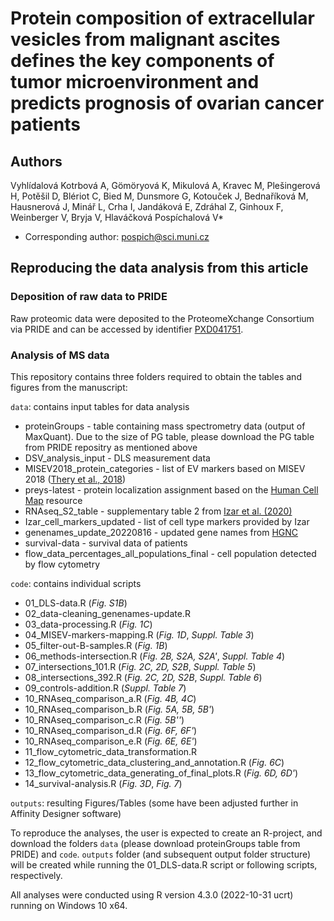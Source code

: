 # Protein composition of extracellular vesicles from malignant ascites defines the key components of tumor microenvironment and predicts prognosis of ovarian cancer patients

## Authors

Vyhlídalová Kotrbová A, Gömöryová K, Mikulová A, Kravec M, Plešingerová H, Potěšil D, Blériot C, Bied M, Dunsmore G, Kotouček J, Bednaříková M, Hausnerová J, Minář L, Crha I, Jandáková E, Zdráhal Z, Ginhoux F, Weinberger V, Bryja V, Hlaváčková Pospíchalová V*

* Corresponding author: pospich@sci.muni.cz 

## Reproducing the data analysis from this article

### Deposition of raw data to PRIDE
Raw proteomic data were deposited to the ProteomeXchange Consortium via PRIDE and can be accessed by identifier [PXD041751](https://www.ebi.ac.uk/pride/archive?keyword=PXD041751).

### Analysis of MS data

This repository contains three folders required to obtain the tables and figures from the manuscript:

`data`: contains input tables for data analysis

  - proteinGroups - table containing mass spectrometry data (output of MaxQuant). Due to the size of PG table, please download the PG table from PRIDE repositry as mentioned above
  - DSV_analysis_input - DLS measurement data
  - MISEV2018_protein_categories - list of EV markers based on MISEV 2018 ([Thery et al., 2018](https://pubmed.ncbi.nlm.nih.gov/30637094/))
  - preys-latest - protein localization assignment based on the [Human Cell Map](https://humancellmap.org/) resource
  - RNAseq_S2_table - supplementary table 2 from [Izar et al. (2020)](https://www.nature.com/articles/s41591-020-0926-0)
  - Izar_cell_markers_updated - list of cell type markers provided by Izar
  - genenames_update_20220816 - updated gene names from [HGNC](https://www.genenames.org/)
  - survival-data - survival data of patients
  - flow_data_percentages_all_populations_final - cell population detected by flow cytometry
  
`code`: contains individual scripts

  - 01_DLS-data.R (*Fig. S1B*)
  - 02_data-cleaning_genenames-update.R 
  - 03_data-processing.R (*Fig. 1C*)
  - 04_MISEV-markers-mapping.R (*Fig. 1D*, *Suppl. Table 3*)
  - 05_filter-out-B-samples.R (*Fig. 1B*)
  - 06_methods-intersection.R (*Fig. 2B, S2A, S2A'*, *Suppl. Table 4*)
  - 07_intersections_101.R (*Fig. 2C, 2D, S2B*, *Suppl. Table 5*)
  - 08_intersections_392.R (*Fig. 2C, 2D, S2B*, *Suppl. Table 6*)
  - 09_controls-addition.R (*Suppl. Table 7*)
  - 10_RNAseq_comparison_a.R (*Fig. 4B, 4C*)
  - 10_RNAseq_comparison_b.R (*Fig. 5A, 5B, 5B'*)
  - 10_RNAseq_comparison_c.R (*Fig. 5B''*)
  - 10_RNAseq_comparison_d.R (*Fig. 6F, 6F'*)
  - 10_RNAseq_comparison_e.R (*Fig. 6E, 6E'*)
  - 11_flow_cytometric_data_transformation.R 
  - 12_flow_cytometric_data_clustering_and_annotation.R (*Fig. 6C*)
  - 13_flow_cytometric_data_generating_of_final_plots.R (*Fig. 6D, 6D'*)
  - 14_survival-analysis.R (*Fig. 3D*, *Fig. 7*)
  
`outputs`: resulting Figures/Tables (some have been adjusted further in Affinity Designer software)

To reproduce the analyses, the user is expected to create an R-project, and download the folders `data` (please download proteinGroups table from PRIDE) and `code`. `outputs` folder (and subsequent output folder structure) will be created while running the 01_DLS-data.R script or following scripts, respectively.

All analyses were conducted using R version 4.3.0 (2022-10-31 ucrt) running on Windows 10 x64.